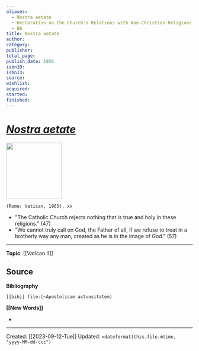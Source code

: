 ```yaml
---
aliases:
  - Nostra aetate
  - Declaration on the Church's Relations with Non-Christian Religions
  - NA
title: Nostra aetate
author: 
category: 
publisher: 
total_page: 
publish_date: 1956
isbn10: 
isbn13: 
source: 
wishlist: 
acquired: 
started: 
finished:
---
```

# *[Nostra aetate](https://www.vatican.va/archive/hist_councils/ii_vatican_council/documents/vat-ii_decl_19651028_nostra-aetate_en.html)*

<img src="{{coverUrl}}" width=150>

`(Rome: Vatican, 1965), xx`

- "The Catholic Church rejects nothing that is true and holy in these religions." (47)
- "We cannot truly call on God, the Father of all, if we refuse to treat in a brotherly way any man, created as he is in the image of God." (57)

--- 
**Topic**: [[Vatican II]]

**Source**
- 

**Bibliography**

```query
[[bib]] file:(~Apostolicam actuositatem)
```
 

**[[New Words]]**

- 

---
Created: [[2023-09-12-Tue]]
Updated: `=dateformat(this.file.mtime, "yyyy-MM-dd-ccc")`
